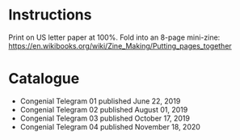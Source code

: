 # Instructions
Print on US letter paper at 100%. Fold into an 8-page mini-zine: https://en.wikibooks.org/wiki/Zine_Making/Putting_pages_together

# Catalogue
- Congenial Telegram 01 published June 22, 2019
- Congenial Telegram 02 published August 01, 2019
- Congenial Telegram 03 published October 17, 2019
- Congenial Telegram 04 published November 18, 2020
